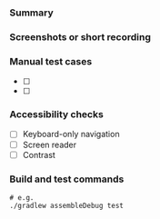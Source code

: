 ### Summary
<!-- What changed and why? -->

### Screenshots or short recording
<!-- Attach before/after screenshots or a short screen recording if UI is affected. -->

### Manual test cases
- [ ] 
- [ ] 

### Accessibility checks
- [ ] Keyboard-only navigation
- [ ] Screen reader
- [ ] Contrast

### Build and test commands
```
# e.g.
./gradlew assembleDebug test
```
